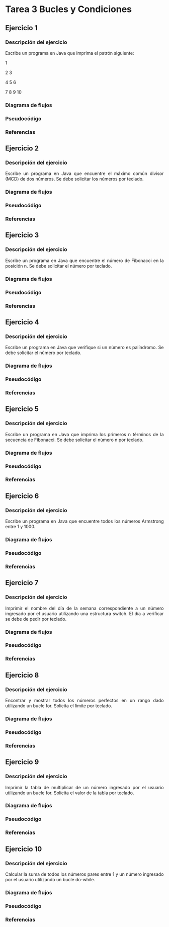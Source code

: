 <div align="justify">

# Tarea 3 Bucles y Condiciones

<!-- Recuerda que

## 1. Subtítulo tarea

### 1.1 Subtítulo de la tarea

-- Incluir imagenes

<div align="center">
    <img src="images/diagrama-flujo.png"/> 
</div>

-->
## Ejercicio 1
### Descripción del ejercicio
Escribe un programa en Java que imprima el patrón siguiente:

1

2 3

4 5 6

7 8 9 10
### Diagrama de flujos

### Pseudocódigo

### Referencias

## Ejercicio 2
### Descripción del ejercicio
Escribe un programa en Java que encuentre el máximo común divisor (MCD) de dos números. Se debe solicitar los números por teclado.
### Diagrama de flujos

### Pseudocódigo

### Referencias

## Ejercicio 3
### Descripción del ejercicio
Escribe un programa en Java que encuentre el número de Fibonacci en la posición n.  Se debe solicitar el número por teclado.
### Diagrama de flujos

### Pseudocódigo

### Referencias

## Ejercicio 4
### Descripción del ejercicio
Escribe un programa en Java que verifique si un número es palíndromo. Se debe solicitar el número por teclado.
### Diagrama de flujos

### Pseudocódigo

### Referencias

## Ejercicio 5
### Descripción del ejercicio
Escribe un programa en Java que imprima los primeros n términos de la secuencia de Fibonacci. Se debe solicitar el número n por teclado.
### Diagrama de flujos

### Pseudocódigo

### Referencias

## Ejercicio 6
### Descripción del ejercicio
Escribe un programa en Java que encuentre todos los números Armstrong entre 1 y 1000.
### Diagrama de flujos

### Pseudocódigo

### Referencias

## Ejercicio 7
### Descripción del ejercicio
Imprimir el nombre del día de la semana correspondiente a un número ingresado por el usuario utilizando una estructura switch.
   El día a verificar se debe de pedir por teclado.
### Diagrama de flujos

### Pseudocódigo

### Referencias

## Ejercicio 8
### Descripción del ejercicio
Encontrar y mostrar todos los números perfectos en un rango dado utilizando un bucle for. Solicita el límite por teclado.
### Diagrama de flujos

### Pseudocódigo

### Referencias

## Ejercicio 9
### Descripción del ejercicio
Imprimir la tabla de multiplicar de un número ingresado por el usuario utilizando un bucle for. Solicita el valor de la tabla por teclado.
### Diagrama de flujos

### Pseudocódigo

### Referencias

## Ejercicio 10
### Descripción del ejercicio
Calcular la suma de todos los números pares entre 1 y un número ingresado por el usuario utilizando un bucle do-while.
### Diagrama de flujos

### Pseudocódigo

### Referencias
</div>